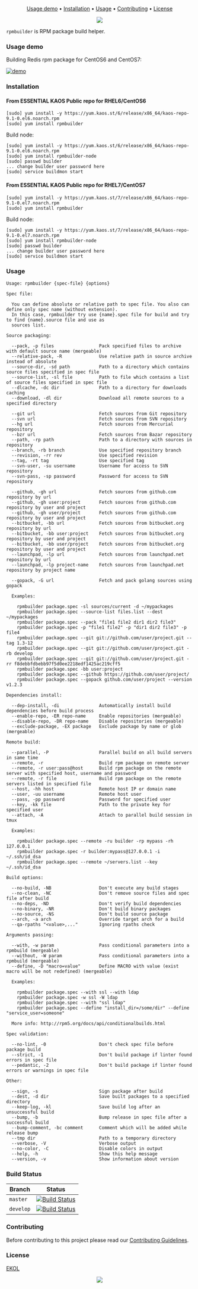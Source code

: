 <p align="center"><a href="#usage-demo">Usage demo</a> • <a href="#installation">Installation</a> • <a href="#usage">Usage</a> • <a href="#contributing">Contributing</a> • <a href="#license">License</a></p>

<p align="center"><a href="#readme"><img src="https://gh.kaos.st/rpmbuilder.svg"/></a></p>

`rpmbuilder` is RPM package build helper.

### Usage demo

Building Redis rpm package for CentOS6 and CentOS7:

[![demo](https://gh.kaos.st/rpmbuilder-190.gif)](#usage-demo)

### Installation

#### From ESSENTIAL KAOS Public repo for RHEL6/CentOS6
```
[sudo] yum install -y https://yum.kaos.st/6/release/x86_64/kaos-repo-9.1-0.el6.noarch.rpm
[sudo] yum install rpmbuilder
```

Build node:

```
[sudo] yum install -y https://yum.kaos.st/6/release/x86_64/kaos-repo-9.1-0.el6.noarch.rpm
[sudo] yum install rpmbuilder-node
[sudo] passwd builder
... change builder user password here
[sudo] service buildmon start
```


#### From ESSENTIAL KAOS Public repo for RHEL7/CentOS7
```
[sudo] yum install -y https://yum.kaos.st/7/release/x86_64/kaos-repo-9.1-0.el7.noarch.rpm
[sudo] yum install rpmbuilder
```

Build node:

```
[sudo] yum install -y https://yum.kaos.st/7/release/x86_64/kaos-repo-9.1-0.el7.noarch.rpm
[sudo] yum install rpmbuilder-node
[sudo] passwd builder
... change builder user password here
[sudo] service buildmon start
```

### Usage

```
Usage: rpmbuilder {spec-file} {options}

Spec file:

  You can define absolute or relative path to spec file. You also can define only spec name (without extension).
  In this case, rpmbuilder try use {name}.spec file for build and try to find {name}.source file and use as 
  sources list.

Source packaging:

  --pack, -p files                 Pack specified files to archive with default source name (mergeable)
  --relative-pack, -R              Use relative path in source archive instead of absolute
  --source-dir, -sd path           Path to a directory which contains source files specified in spec file
  --source-list, -sl file          Path to file which contains a list of source files specified in spec file
  --dlcache, -dc dir               Path to a directory for downloads caching
  --download, -dl dir              Download all remote sources to a specified directory

  --git url                        Fetch sources from Git repository
  --svn url                        Fetch sources from SVN repository
  --hg url                         Fetch sources from Mercurial repository
  --bzr url                        Fetch sources from Bazar repository
  --path, -rp path                 Path to a directory with sources in repository
  --branch, -rb branch             Use specified repository branch
  --revision, -rr rev              Use specified revision
  --tag, -rt tag                   Use specified tag
  --svn-user, -su username         Username for access to SVN repository
  --svn-pass, -sp password         Password for access to SVN repository

  --github, -gh url                Fetch sources from github.com repository by url
  --github, -gh user:project       Fetch sources from github.com repository by user and project
  --github, -gh user/project       Fetch sources from github.com repository by user and project
  --bitbucket, -bb url             Fetch sources from bitbucket.org repository by url
  --bitbucket, -bb user:project    Fetch sources from bitbucket.org repository by user and project
  --bitbucket, -bb user/project    Fetch sources from bitbucket.org repository by user and project
  --launchpad, -lp url             Fetch sources from launchpad.net repository by url
  --launchpad, -lp project-name    Fetch sources from launchpad.net repository by project name

  --gopack, -G url                 Fetch and pack golang sources using gopack

  Examples:

    rpmbuilder package.spec -sl sources/current -d ~/mypackages
    rpmbuilder package.spec --source-list files.list --dest ~/mypackages
    rpmbuilder package.spec --pack "file1 file2 dir1 dir2 file3"
    rpmbuilder package.spec -p "file1 file2" -p "dir1 dir2 file3" -p file4
    rpmbuilder package.spec --git git://github.com/user/project.git --tag 1.3-12
    rpmbuilder package.spec --git git://github.com/user/project.git -rb develop
    rpmbuilder package.spec --git git://github.com/user/project.git -rr f8debbfdbebb97f5d0ee2218edf1425ac219cff5
    rpmbuilder package.spec -bb user:project
    rpmbuilder package.spec --github https://github.com/user/project/
    rpmbuilder package.spec --gopack github.com/user/project --version v1.2.3

Dependencies install:

  --dep-install, -di               Automatically install build dependencies before build process
  --enable-repo, -ER repo-name     Enable repositories (mergeable)
  --disable-repo, -DR repo-name    Disable repositories (mergeable)
  --exclude-package, -EX package   Exclude package by name or glob (mergeable)

Remote build:

  --parallel, -P                   Parallel build on all build servers in same time
  --remote, -r                     Build rpm package on remote server
  --remote, -r user:pass@host      Build rpm package on the remote server with specified host, username and password
  --remote, -r file                Build rpm package on the remote servers listed in specified file
  --host, -hh host                 Remote host IP or domain name
  --user, -uu username             Remote host user
  --pass, -pp password             Password for specified user
  --key, -kk file                  Path to the private key for specified user
  --attach, -A                     Attach to parallel build session in tmux

  Examples:

    rpmbuilder package.spec --remote -ru builder -rp mypass -rh 127.0.0.1
    rpmbuilder package.spec -r builder:mypass@127.0.0.1 -i ~/.ssh/id_dsa
    rpmbuilder package.spec --remote ~/servers.list --key ~/.ssh/id_dsa

Build options:

  --no-build, -NB                  Don't execute any build stages
  --no-clean, -NC                  Don't remove source files and spec file after build
  --no-deps, -ND                   Don't verify build dependencies
  --no-binary, -NR                 Don't build binary packages
  --no-source, -NS                 Don't build source package
  --arch, -a arch                  Override target arch for a build
  --qa-rpaths "<value>,..."        Ignoring rpaths check

Arguments passing:

  --with, -w param                 Pass conditional parameters into a rpmbuild (mergeable)
  --without, -W param              Pass conditional parameters into a rpmbuild (mergeable)
  --define, -D "macro=value"       Define MACRO with value (exist macro will be not redefined) (mergeable)

  Examples:

    rpmbuilder package.spec --with ssl --with ldap
    rpmbuilder package.spec -w ssl -W ldap
    rpmbuilder package.spec --with "ssl ldap"
    rpmbuilder package.spec --define "install_dir=/some/dir" --define "service_user=someone"

  More info: http://rpm5.org/docs/api/conditionalbuilds.html

Spec validation:

  --no-lint, -0                    Don't check spec file before package build
  --strict, -1                     Don't build package if linter found errors in spec file
  --pedantic, -2                   Don't build package if linter found errors or warnings in spec file

Other:

  --sign, -s                       Sign package after build
  --dest, -d dir                   Save built packages to a specified directory
  --keep-log, -kl                  Save build log after an unsuccessful build
  --bump, -b                       Bump release in spec file after a successful build
  --bump-comment, -bc comment      Comment which will be added while release bump
  --tmp dir                        Path to a temporary directory
  --verbose, -V                    Verbose output
  --no-color, -C                   Disable colors in output
  --help, -h                       Show this help message
  --version, -v                    Show information about version

```

### Build Status

| Branch | Status |
|--------|--------|
| `master` | [![Build Status](https://travis-ci.org/essentialkaos/rpmbuilder.svg?branch=master)](https://travis-ci.org/essentialkaos/rpmbuilder) |
| `develop` | [![Build Status](https://travis-ci.org/essentialkaos/rpmbuilder.svg?branch=develop)](https://travis-ci.org/essentialkaos/rpmbuilder) |

### Contributing

Before contributing to this project please read our [Contributing Guidelines](https://github.com/essentialkaos/contributing-guidelines#contributing-guidelines).

### License

[EKOL](https://essentialkaos.com/ekol)

<p align="center"><a href="https://essentialkaos.com"><img src="https://gh.kaos.st/ekgh.svg"/></a></p>
